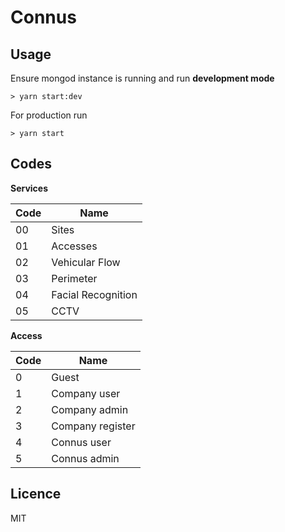 # Connus

## Usage
Ensure mongod instance is running and run **development mode**
```
> yarn start:dev
```

For production run
```
> yarn start
```

## Codes

**Services**

|Code    |Name               |
|--------|-------------------|
|00      |Sites              |
|01      |Accesses           |
|02      |Vehicular Flow     |
|03      |Perimeter          |
|04      |Facial Recognition |
|05      |CCTV               |

**Access**

|Code    |Name               |
|--------|-------------------|
|0       |Guest              |
|1       |Company user       |
|2       |Company admin      |
|3       |Company register   |
|4       |Connus user        |
|5       |Connus admin       |


## Licence
MIT
